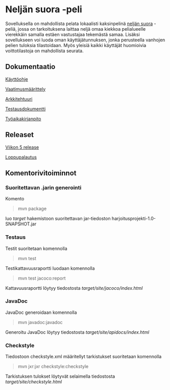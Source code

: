 # Neljän suora -peli

Sovelluksella on mahdollista pelata lokaalisti kaksinpelinä [neljän suora](https://fi.wikipedia.org/wiki/Nelj%C3%A4n_suora) -peliä, jossa on tarkoituksena laittaa neljä omaa kiekkoa pelialueelle vierekkäin samalla estäen vastustajaa tekemästä samaa. Lisäksi sovellukseen voi luoda oman käyttäjätunnuksen, jonka perusteella vanhojen pelien tuloksia tilastoidaan. Myös yleisiä kaikki käyttäjät huomioivia voittotilastoja on mahdollista seurata.


## Dokumentaatio

[Käyttöohje](https://github.com/pprepu/ot-harjoitustyo/blob/master/dokumentaatio/kayttoohje.md)

[Vaatimusmäärittely](https://github.com/pprepu/ot-harjoitustyo/blob/master/dokumentaatio/vaatimusmaarittely.md)

[Arkkitehtuuri](https://github.com/pprepu/ot-harjoitustyo/blob/master/dokumentaatio/arkkitehtuuri.md)

[Testausdokumentti](https://github.com/pprepu/NeljanSuora/blob/master/dokumentaatio/testaus.md)

[Työaikakirjanpito](https://github.com/pprepu/ot-harjoitustyo/blob/master/dokumentaatio/tyoaikakirjanpito.md)

## Releaset

[Viikon 5 release](https://github.com/pprepu/ot-harjoitustyo/releases/tag/viikko5)

[Loppupalautus](https://github.com/pprepu/NeljanSuora/releases/tag/loppupalautus)

## Komentorivitoiminnot

### Suoritettavan .jarin generointi

Komento
> mvn package

luo *target* hakemistoon suoritettavan jar-tiedoston harjoitusprojekti-1.0-SNAPSHOT.jar

### Testaus

Testit suoritetaan komennolla
> mvn test

Testikattavuusraportti luodaan komennolla
> mvn test jacoco:report

Kattavuusraportti löytyy tiedostosta *target/site/jacoco/index.html*

### JavaDoc

JavaDoc generoidaan komennolla
> mvn javadoc:javadoc

Generoitu JavaDoc löytyy tiedostosta *target/site/apidocs/index.html*

### Checkstyle

Tiedostoon checkstyle.xml määritellyt tarkistukset suoritetaan komennolla

> mvn jxr:jxr checkstyle:checkstyle

Tarkistuksen tulokset löytyvät selaimella tiedostosta *target/site/checkstyle.html*

